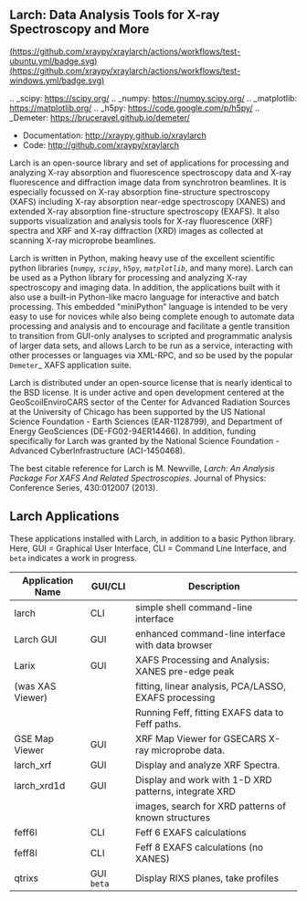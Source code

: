## Larch:  Data Analysis Tools for X-ray Spectroscopy and More


[(https://github.com/xraypy/xraylarch/actions/workflows/test-ubuntu.yml/badge.svg)](https://github.com/xraypy/xraylarch/actions/workflows/test-ubuntu.yml)
[(https://github.com/xraypy/xraylarch/actions/workflows/test-windows.yml/badge.svg)](https://github.com/xraypy/xraylarch/actions/workflows/test-windows.yml)

.. _scipy: https://scipy.org/
.. _numpy: https://numpy.scipy.org/
.. _matplotlib: https://matplotlib.org/
.. _h5py: https://code.google.com/p/h5py/
.. _Demeter: https://bruceravel.github.io/demeter/

* Documentation: http://xraypy.github.io/xraylarch
* Code: http://github.com/xraypy/xraylarch

Larch is an open-source library and set of applications for processing and
analyzing X-ray absorption and fluorescence spectroscopy data and X-ray
fluorescence and diffraction image data from synchrotron beamlines.  It is
especially focussed on X-ray absorption fine-structure spectroscopy (XAFS)
including X-ray absorption near-edge spectroscopy (XANES) and extended
X-ray absorption fine-structure spectroscopy (EXAFS). It also supports
visualization and analysis tools for X-ray fluorescence (XRF) spectra and
XRF and X-ray diffraction (XRD) images as collected at scanning X-ray
microprobe beamlines.

Larch is written in Python, making heavy use of the excellent scientific
python libraries (`numpy`_, `scipy`_, `h5py`_, `matplotlib`_, and many
more). Larch can be used as a Python library for processing and analyzing
X-ray spectroscopy and imaging data. In addition, the applications built
with it also use a built-in Python-like macro language for interactive and
batch processing.  This embedded "miniPython" language is intended to be very
easy to use for novices while also being complete enough to automate data
processing and analysis and to encourage and facilitate a gentle transition
to transition from GUI-only analyses to scripted and programmatic analysis
of larger data sets, and allows Larch to be run as a
service, interacting with other processes or languages via XML-RPC, and so
be used by the popular `Demeter`_ XAFS application suite.


Larch is distributed under an open-source license that is nearly identical
to the BSD license.  It is under active and open development centered at
the GeoScoilEnviroCARS sector of the Center for Advanced Radiation Sources at
the University of Chicago has been supported by the US National Science
Foundation - Earth Sciences (EAR-1128799), and Department of Energy
GeoSciences (DE-FG02-94ER14466).  In addition, funding specifically for
Larch was granted by the National Science Foundation - Advanced
CyberInfrastructure (ACI-1450468).

The best citable reference for Larch is M. Newville, *Larch: An Analysis
Package For XAFS And Related Spectroscopies*. Journal of Physics:
Conference Series, 430:012007 (2013).

## Larch Applications

These applications installed with Larch, in addition to a basic Python
library. Here, GUI = Graphical User Interface, CLI = Command Line
Interface, and `beta` indicates a work in progress.


| Application Name  | GUI/CLI    | Description                                            |
| ----------------- |----------- | ------------------------------------------------------ |
| larch             | CLI        | simple shell command-line interface                    |
| Larch GUI         | GUI        | enhanced command-line interface with data browser      |
| Larix             | GUI        | XAFS Processing and Analysis: XANES pre-edge peak      |
| (was XAS Viewer)  |            | fitting, linear analysis, PCA/LASSO, EXAFS processing  |
|                   |            | Running Feff, fitting EXAFS data to Feff paths.        |
| GSE Map Viewer    | GUI        | XRF Map Viewer for GSECARS X-ray microprobe data.      |
| larch_xrf         | GUI        | Display and analyze XRF Spectra.                       |
| larch_xrd1d       | GUI        | Display and work with 1-D XRD patterns, integrate XRD  |
|                   |            | images, search for XRD patterns of known structures    |
| feff6l            | CLI        | Feff 6 EXAFS calculations                              |
| feff8l            | CLI        | Feff 8 EXAFS calculations (no XANES)                   |
| qtrixs            | GUI `beta` | Display RIXS planes, take profiles                     |
